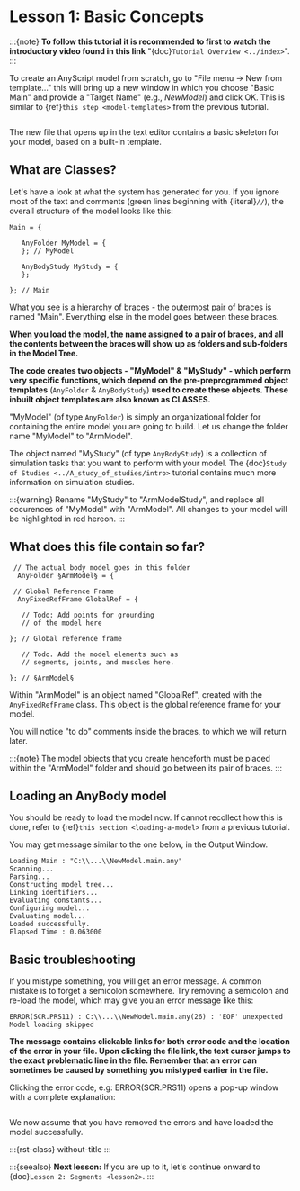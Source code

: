 # Lesson 1: Basic Concepts

:::{note}
**To follow this tutorial it is recommended to first to watch the
introductory video found in this link** "{doc}`Tutorial Overview <../index>`".
:::

To create an AnyScript model from scratch, go to "File menu -> New from template…" this will bring up a new window in
which you choose "Basic Main" and provide a "Target Name" (e.g.,
*NewModel*) and click OK. This is similar to {ref}`this step <model-templates>` from the previous tutorial.

```{image} _static/lesson1/image2.png
```

The new file that opens up in the text editor contains a basic skeleton
for your model, based on a built-in template.

## What are Classes?

Let's have a look at what the system has generated for you. If you ignore most of the text and comments (green lines beginning with {literal}`//`),
the overall structure of the model looks like this:

```AnyScriptDoc
Main = {

   AnyFolder MyModel = {
   }; // MyModel

   AnyBodyStudy MyStudy = {
   };

}; // Main
```

What you see is a hierarchy of braces - the outermost pair of braces is named "Main".
Everything else in the model goes between these braces.

**When you load the model, the name
assigned to a pair of braces, and all the contents between the braces will show up as
folders and sub-folders in the Model Tree.**

**The code creates two objects - "MyModel" & "MyStudy" - which perform very
specific functions, which depend on the pre-preprogrammed object templates** (`AnyFolder` & `AnyBodyStudy`)
**used to create these objects. These inbuilt object templates are also known as CLASSES.**

"MyModel" (of type `AnyFolder`) is simply an
organizational folder for containing the entire model you are going to
build. Let us change the folder name "MyModel" to "ArmModel".

The object named "MyStudy" (of type `AnyBodyStudy`) is a collection of
simulation tasks that you want to perform with your model. The {doc}`Study of Studies <../A_study_of_studies/intro>` tutorial
contains much more information on simulation studies.

:::{warning}
Rename "MyStudy" to "ArmModelStudy", and replace all occurences of "MyModel" with "ArmModel".
All changes to your model will be highlighted in red hereon.
:::

## What does this file contain so far?

```AnyScriptDoc
 // The actual body model goes in this folder
  AnyFolder §ArmModel§ = {

 // Global Reference Frame
  AnyFixedRefFrame GlobalRef = {

   // Todo: Add points for grounding
   // of the model here

}; // Global reference frame

   // Todo. Add the model elements such as
   // segments, joints, and muscles here.

}; // §ArmModel§
```

Within "ArmModel" is an object named "GlobalRef", created with the `AnyFixedRefFrame` class. This object is the global reference frame for your model.

You will notice "to do" comments inside the braces, to which we will return later.

:::{note}
The model objects that you create henceforth must be placed within the "ArmModel" folder and should go between its
pair of braces.
:::

## Loading an AnyBody model

You should be ready to load the model now. If cannot recollect how this is done,
refer to {ref}`this section <loading-a-model>`  from a previous tutorial.

You may get message similar to the one below, in the Output Window.

```none
Loading Main : "C:\\...\\NewModel.main.any"
Scanning...
Parsing...
Constructing model tree...
Linking identifiers...
Evaluating constants...
Configuring model...
Evaluating model...
Loaded successfully.
Elapsed Time : 0.063000
```

## Basic troubleshooting

If you mistype something, you will get an error message. A common
mistake is to forget a semicolon somewhere. Try removing a semicolon and re-load the model, which may give you an error message like this:

```none
ERROR(SCR.PRS11) : C:\\...\\NewModel.main.any(26) : 'EOF' unexpected Model loading skipped
```

**The message contains clickable links for both error code and the location of the error in your file. Upon clicking the file link, the text cursor
jumps to the exact problematic line in the file. Remember that an error can sometimes be caused by something you mistyped earlier
in the file.**

Clicking the error code, e.g: ERROR(SCR.PRS11) opens a pop-up window with a complete explanation:

```{image} _static/lesson1/image5.png
```

We now assume that you have removed the errors and have loaded the model
successfully.

:::{rst-class} without-title
:::

:::{seealso}
**Next lesson:** If you are up to it, let's continue onward to {doc}`Lesson 2: Segments <lesson2>`.
:::
